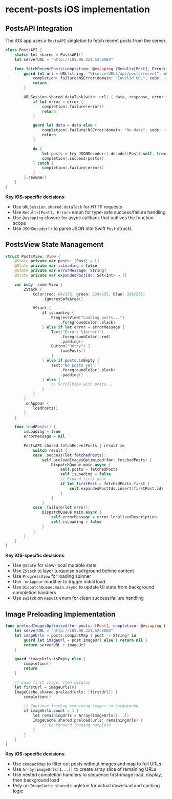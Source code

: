 # recent-posts iOS implementation

## PostsAPI Integration

The iOS app uses a `PostsAPI` singleton to fetch recent posts from the server.

```swift
class PostsAPI {
    static let shared = PostsAPI()
    let serverURL = "http://185.96.221.52:8080"

    func fetchRecentPosts(completion: @escaping (Result<[Post], Error>) -> Void) {
        guard let url = URL(string: "\(serverURL)/api/posts/recent") else {
            completion(.failure(NSError(domain: "Invalid URL", code: -1)))
            return
        }

        URLSession.shared.dataTask(with: url) { data, response, error in
            if let error = error {
                completion(.failure(error))
                return
            }

            guard let data = data else {
                completion(.failure(NSError(domain: "No data", code: -1)))
                return
            }

            do {
                let posts = try JSONDecoder().decode([Post].self, from: data)
                completion(.success(posts))
            } catch {
                completion(.failure(error))
            }
        }.resume()
    }
}
```

**Key iOS-specific decisions**:
- Use `URLSession.shared.dataTask` for HTTP requests
- Use `Result<[Post], Error>` enum for type-safe success/failure handling
- Use `@escaping` closure for async callback that outlives the function scope
- Use `JSONDecoder()` to parse JSON into Swift `Post` structs

## PostsView State Management

```swift
struct PostsView: View {
    @State private var posts: [Post] = []
    @State private var isLoading = false
    @State private var errorMessage: String?
    @State private var expandedPostIds: Set<Int> = []

    var body: some View {
        ZStack {
            Color(red: 64/255, green: 224/255, blue: 208/255)
                .ignoresSafeArea()

            VStack {
                if isLoading {
                    ProgressView("Loading posts...")
                        .foregroundColor(.black)
                } else if let error = errorMessage {
                    Text("Error: \(error)")
                        .foregroundColor(.red)
                        .padding()
                    Button("Retry") {
                        loadPosts()
                    }
                } else if posts.isEmpty {
                    Text("No posts yet")
                        .foregroundColor(.black)
                        .padding()
                } else {
                    // ScrollView with posts...
                }
            }
        }
        .onAppear {
            loadPosts()
        }
    }

    func loadPosts() {
        isLoading = true
        errorMessage = nil

        PostsAPI.shared.fetchRecentPosts { result in
            switch result {
            case .success(let fetchedPosts):
                self.preloadImagesOptimized(for: fetchedPosts) {
                    DispatchQueue.main.async {
                        self.posts = fetchedPosts
                        self.isLoading = false
                        // Expand first post
                        if let firstPost = fetchedPosts.first {
                            self.expandedPostIds.insert(firstPost.id)
                        }
                    }
                }
            case .failure(let error):
                DispatchQueue.main.async {
                    self.errorMessage = error.localizedDescription
                    self.isLoading = false
                }
            }
        }
    }
}
```

**Key iOS-specific decisions**:
- Use `@State` for view-local mutable state
- Use `ZStack` to layer turquoise background behind content
- Use `ProgressView` for loading spinner
- Use `.onAppear` modifier to trigger initial load
- Use `DispatchQueue.main.async` to update UI state from background completion handlers
- Use `switch` on `Result` enum for clean success/failure handling

## Image Preloading Implementation

```swift
func preloadImagesOptimized(for posts: [Post], completion: @escaping () -> Void) {
    let serverURL = "http://185.96.221.52:8080"
    let imageUrls = posts.compactMap { post -> String? in
        guard let imageUrl = post.imageUrl else { return nil }
        return serverURL + imageUrl
    }

    guard !imageUrls.isEmpty else {
        completion()
        return
    }

    // Load first image, then display
    let firstUrl = imageUrls[0]
    ImageCache.shared.preload(urls: [firstUrl]) {
        completion()

        // Continue loading remaining images in background
        if imageUrls.count > 1 {
            let remainingUrls = Array(imageUrls[1...])
            ImageCache.shared.preload(urls: remainingUrls) {
                // Background loading complete
            }
        }
    }
}
```

**Key iOS-specific decisions**:
- Use `compactMap` to filter out posts without images and map to full URLs
- Use `Array(imageUrls[1...])` to create array slice of remaining URLs
- Use nested completion handlers to sequence first-image load, display, then background load
- Rely on `ImageCache.shared` singleton for actual download and caching logic
